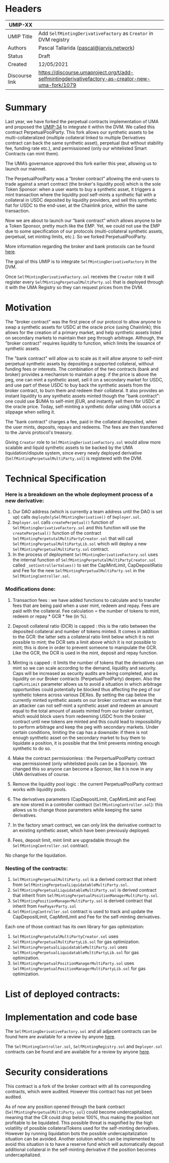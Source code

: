 # Headers

| UMIP-XX  |                                                                                                                                          |
|------------|------------------------------------------------------------------------------------------------------------------------------------------|
| UMIP Title | Add `SelfMintingDerivativeFactory` as `Creator` in DVM registry                                                                                                |
| Authors    | Pascal Tallarida (pascal@jarvis.network)                 |
| Status     | Draft                                                 |
| Created    | 12/05/2021   
| Discourse link    | https://discourse.umaproject.org/t/add-selfmintingderivativefactory-as-creator-new-uma-fork/1079                                   |

# Summary

Last year, we have forked the perpetual contracts implementation of UMA and proposed the [UMIP-34](https://github.com/UMAprotocol/UMIPs/blob/master/UMIPs/umip-34.md) to integrate it within the DVM. We called this contract PerpetualPoolParty. This fork allows our synthetic assets to be multi-collateralized (multiple collateral linked to multiple Derivatives contract can back the same synthetic asset), perpetual (but without stability fee, funding rate etc.), and permissioned (only our whitelisted Smart Contracts can mint them).

The UMA’s governance approved this fork earlier this year, allowing us to launch our mainnet.

The PerpetualPoolParty was a “broker contract” allowing the end-users to trade against a smart contract (the broker's liquidity pool) which is the sole Token Sponsor: when a user wants to buy a synthetic asset, it triggers a mint transaction where the liquidity pool self-mints a synthetic fiat with a collateral in USDC deposited by liquidity providers, and sell this synthetic fiat for USDC to the end-user, at the Chainlink price, within the same transaction.

Now we are about to launch our “bank contract” which allows anyone to be a Token Sponsor, pretty much like the EMP. Yet, we could not use the EMP due to some specification of our protocols (multi-collateral synthetic assets, perpetual, set minting limits, etc.). So we forked PerpetualPoolParty. 

More information regarding the broker and bank protocols can be found [here](http://bit.ly/Synthereum_Manifesto).

The goal of this UMIP is to integrate `SelfMintingDerivativeFactory` in the DVM.

Once `SelfMintingDerivativeFactory.sol` receives the `Creator` role it will register every `SelfMintingPerpetualMultiParty.sol` that is deployed through it with the UMA Registry so they can request prices from the DVM.

# Motivation

The "broker contract" was the first piece of our protocol to allow anyone to swap a synthetic assets for USDC at the oracle price (using Chainlink); this allows for the creation of a primary market, and help synthetic assets listed on secondary markets to maintain their peg through arbitrage. Although, the "broker contract" requires liquidity to function, which limits the issuance of synthetic assets.

The "bank contract" will allow us to scale as it will allow anyone to self-mint perpetual synthetic assets by depositing a supported collateral, without funding fees or interests. The combination of the two contracts (bank and broker) provides a mechanism to maintain a peg: if the price is above the peg, one can mint a synthetic asset, sell it on a secondary market for USDC, and use part of these USDC to buy back the synthetic assets from the broker contract, to burn them and redeem their collateral. It also provides an instant liquidity to any synthetic assets minted though the "bank contract": one could use $UMA to self-mint jEUR, and instantly sell them for USDC at the oracle price. Today, self-minting a synthetic dollar using UMA occurs a slippage when selling it.

The "bank contract" charges a fee, paid in the collateral deposited, when the user mints, deposits, repays and redeems. The fees are then transferred to the Jarvis protocol's treasury. 

Giving `Creator` role to `SelfMintingDerivativeFactory.sol` would allow more scalable and liquid synthetic assets to be backed by the UMA liquidation/dispute system, since every newly deployed derivative (`SelfMintingPerpetualMultiParty.sol`) is registered with the DVM.

# Technical Specification

### Here is a breakdown on the whole deployment process of a new derivative:

1. Our DAO address (which is currently a team address until the DAO is set up) calls `deployOnlySelfMintingDerivative()` of `Deployer.sol`.
2. `Deployer.sol` calls `createPerpetual()` function of `SelfMintingDerivativeFactory.sol` and this function will use the `createPerpetual()` function of the contract `SelfMintingPerpetutalMultiPartyCreator.sol` that will call `SelfMintingPerpetualMultiPartyLib.sol` which will deploy a new `SelfMintingPerpetualMultiParty.sol` contract.
3. In the process of deployment `SelfMintingDerivativeFactory.sol` uses the internal function of `SelfMintingPerpetutalMultiPartyCreator.sol` called `_setControllerValues()` to set the CapMintLimit, CapDepositRatio and Fee for the new `SelfMintingPerpetualMultiParty.sol` in the `SelfMintingController.sol`.


### Modifications done: 

1. Transaction fees : we have added functions to calculate and to transfer fees that are being paid when a user mint, redeem and repay. Fees are paid with the collateral. Fee calculation = the number of tokens to mint, redeem or repay * GCR * fee (in %).

2. Deposit collateral ratio (DCR) is capped : this is the ratio between the deposited collateral and number of tokens minted. It comes in addition to the GCR: the latter sets a collateral ratio limit below which it is not possible to mint; the DCR sets a limit above which it is not possible to mint; this is done in order to prevent someone to manipulate the GCR. Like the GCR, the DCR is used in the mint, deposit and repay function.

3. Minting is capped : it limits the number of tokens that the derivatives can mint so we can scale according to the demand, liquidity and security. Caps will be increased as security audits are being completed, and as liquidity on our Broker contracts (PerpetualPoolParty) deepen. Also the `CapMintLimit` parameter allows us to avoid a situation in which arbitrage opportunities could potentially be blocked thus affecting the peg of our synthetic tokens across various DEXes. By setting the cap below the currently minted synthetic assets on our broker contract we ensure that an attacker can not self-mint a synthetic asset and redeem an amount equal to the total amount of assets minted from our broker contract, which would block users from redeeming USDC from the broker contract until new tokens are minted and this could lead to impossibility to perform arbitrage and keep the peg with secondary markets.
Under certain conditions, limiting the cap has a downside: if there is not enough synthetic asset on the secondary market to buy them to liquidate a position, it is possible that the limit prevents minting enough synthetic to do so.

4. Make the contract permissionless : the PerpertualPoolParty contract was permissioned (only whitelisted pools can be a Sponsor). We changed this so anyone can become a Sponsor, like it is now in any UMA derivatives of course.

5. Remove the liquidity pool logic : the current PerpetualPoolParty contract works with liquidity pools.

6. The derivatives parameters (CapDepositLimit, CapMintLimit and Fee) are now stored in a controller contract (`SelfMintingController.sol`): this allows us to change those parameters while keeping the same derivatives. 

7. In the factory smart contract, we can only link the derivative contract to an existing synthetic asset, which have been previously deployed.

8. Fees, deposit limit, mint limit are upgradable through the `SelfMintingController.sol` contract.

No change for the liquidation. 

### Nesting of the contracts:

1. `SelfMintingPerpetualMultiParty.sol` is a derived contract that inherit from `SelfMintingPerpetualLiquidatableMultiParty.sol`.
2. `SelfMintingPerpetualLiquidatableMultiParty.sol` is derived contract that inherit from `SelfMintingPerpetualPositionManagerMultiParty.sol`.
3. `SelfMintingPositionManagerMultiParty.sol` is derived contract that inherit from `FeePayerParty.sol`
4. `SelfMintingController.sol` contract is used to track and update the CapDepositLimit, CapMintLimit and Fee for the self-minting derivatives.

Each one of those contract has its own library for gas optimization:
1. `SelfMintingPerpetutalMultiPartyCreator.sol` uses `SelfMintingPerpetualMultiPartyLib.sol` for gas optimization.
2. `SelfMintingPerpetualLiquidatableMultiParty.sol` uses `SelfMintingPerpetualLiquidatableMultiPartyLib.sol` for gas optimization.
3. `SelfMintingPerpetualPositionManagerMultiParty.sol` uses `SelfMintingPerpetualPositionManagerMultiPartyLib.sol` for gas optimization.

# List of deployed contracts:


# Implementation and code base

The `SelfMintingDerivativeFactory.sol` and all adjacent contracts can be found here are available for a review by anyone [here](https://gitlab.com/jarvis-network/apps/exchange/mono-repo/-/tree/feature/selfish-minting/libs/contracts/contracts/contracts/derivative/self-minting/v1).

The `SelfMintingController.sol`, `SelfMintingRegistry.sol` and `Deployer.sol` contracts can be found and are available for a review by anyone [here](https://gitlab.com/jarvis-network/apps/exchange/mono-repo/-/tree/feature/selfish-minting/libs/contracts/contracts/contracts/core).

# Security considerations

This contract is a fork of the broker contract with all its corresponding contracts, which were audited. However this contract has not yet been audited.

As of now any position opened through the bank contract (`SelfMintingPerpetualMiltiParty.sol`) could become undercapitalized, meaning that the CR could drop below 100%, thus making the position not profitable to be liquidated. This possible threat is magnified by the high volatility of possible collateralTokens used for the self-minting derivatives. However by running liquidation bots the possible undercapitalization situation can be avoided. Another solution which can be implemented to avoid this situation is to have a reserve fund which will automatically deposit additional collateral in the self-minting derivative if the position becomes undercapitalized.